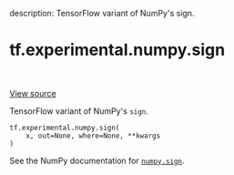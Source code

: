 description: TensorFlow variant of NumPy's sign.

<div itemscope itemtype="http://developers.google.com/ReferenceObject">
<meta itemprop="name" content="tf.experimental.numpy.sign" />
<meta itemprop="path" content="Stable" />
</div>

# tf.experimental.numpy.sign

<!-- Insert buttons and diff -->

<table class="tfo-notebook-buttons tfo-api nocontent" align="left">

</table>

<a target="_blank" class="external" href="/code/stable/tensorflow/python/ops/numpy_ops/np_array_ops.py">View source</a>



TensorFlow variant of NumPy's `sign`.

<pre class="devsite-click-to-copy prettyprint lang-py tfo-signature-link">
<code>tf.experimental.numpy.sign(
    x, out=None, where=None, **kwargs
)
</code></pre>



<!-- Placeholder for "Used in" -->

See the NumPy documentation for [`numpy.sign`](https://numpy.org/doc/1.16/reference/generated/numpy.sign.html).